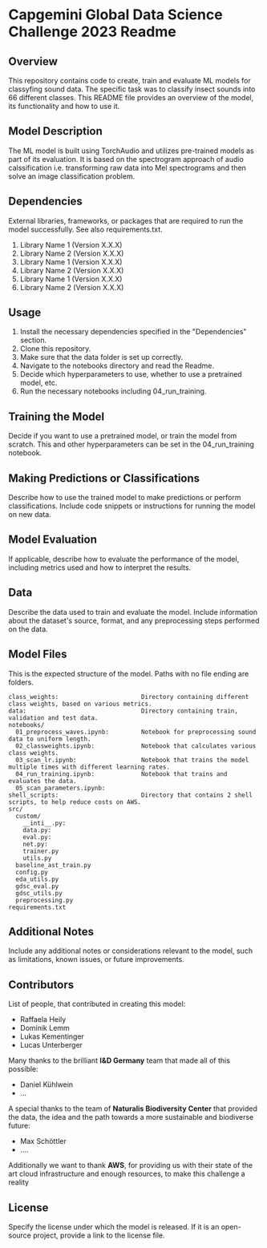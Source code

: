 # Capgemini Global Data Science Challenge 2023 Readme

## Overview
This repository contains code to create, train and evaluate ML models for classyfing sound data. The specific task was to classify insect sounds into 66 different classes. This README file provides an overview of the model, its functionality and how to use it.  

## Model Description
The ML model is built using TorchAudio and utilizes pre-trained models as part of its evaluation. It is based on the spectrogram approach of audio calssification i.e. transforming raw data into Mel spectrograms and then solve an image classification problem.

## Dependencies
External libraries, frameworks, or packages that are required to run the model successfully. See also requirements.txt.

1. Library Name 1 (Version X.X.X)
1. Library Name 2 (Version X.X.X)
1. Library Name 1 (Version X.X.X)
1. Library Name 2 (Version X.X.X)
1. Library Name 1 (Version X.X.X)
1. Library Name 2 (Version X.X.X)


## Usage
1. Install the necessary dependencies specified in the "Dependencies" section.
2. Clone this repository.
3. Make sure that the data folder is set up correctly.
4. Navigate to the notebooks directory and read the Readme.
5. Decide which hyperparameters to use, whether to use a pretrained model, etc.
6. Run the necessary notebooks including 04_run_training.

## Training the Model
Decide if you want to use a pretrained model, or train the model from scratch. This and other hyperparameters can be set in the 04_run_training notebook.

## Making Predictions or Classifications
Describe how to use the trained model to make predictions or perform classifications. Include code snippets or instructions for running the model on new data.

## Model Evaluation
If applicable, describe how to evaluate the performance of the model, including metrics used and how to interpret the results.

## Data
Describe the data used to train and evaluate the model. Include information about the dataset's source, format, and any preprocessing steps performed on the data.

## Model Files
This is the expected structure of the model. Paths with no file ending are folders.

~~~
class_weights:                       Directory containing different class weights, based on various metrics.
data:                                Directory containing train, validation and test data.
notebooks/
  01_preprocess_waves.ipynb:         Notebook for preprocessing sound data to uniform length. 
  02_classweights.ipynb:             Notebook that calculates various class weights. 
  03_scan_lr.ipynb:                  Notebook that trains the model multiple times with different learning rates.
  04_run_training.ipynb:             Notebook that trains and evaluates the data. 
  05_scan_parameters.ipynb:  
shell_scripts:                       Directory that contains 2 shell scripts, to help reduce costs on AWS.
src/
  custom/  
    __inti__.py:    
    data.py:    
    eval.py:
    net.py:
    trainer.py
    utils.py
  baseline_ast_train.py 
  config.py
  eda_utils.py
  gdsc_eval.py 
  gdsc_utils.py 
  preprocessing.py  
requirements.txt
~~~

## Additional Notes
Include any additional notes or considerations relevant to the model, such as limitations, known issues, or future improvements.

## Contributors
List of people, that contributed in creating this model:
- Raffaela Heily
- Dominik Lemm
- Lukas Kementinger
- Lucas Unterberger

Many thanks to the brilliant **I&D Germany** team that made all of this possible:
- Daniel Kühlwein
- ...

A special thanks to the team of **Naturalis Biodiversity Center** that provided the data, the idea and the path towards a more sustainable and biodiverse future:
- Max Schöttler
- ....

Additionally we want to thank **AWS**, for providing us with their state of the art cloud infrastructure and enough resources, to make this challenge a reality

## License
Specify the license under which the model is released. If it is an open-source project, provide a link to the license file.
